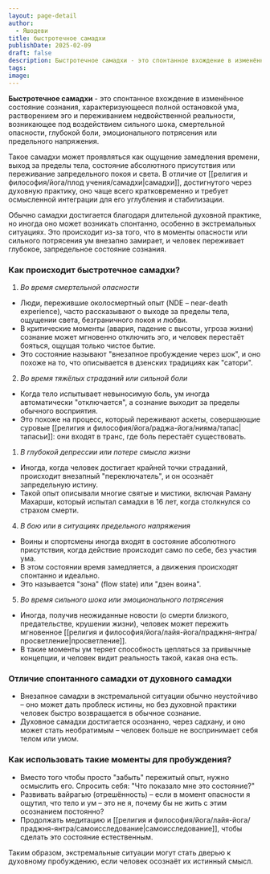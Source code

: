 ```yaml
---
layout: page-detail
author:
  - Яшодеви
title: быстротечное самадхи
publishDate: 2025-02-09
draft: false
description: Быстротечное самадхи - это спонтанное вхождение в изменённое состояние сознания, характеризующееся полной остановкой ума, растворением эго и переживанием недвойственной реальности, возникающее под воздействием сильного шока, смертельной опасности, глубокой боли, эмоционального потрясения или предельного напряжения.
tags: 
image:
---
```

**Быстротечное самадхи** - это спонтанное вхождение в изменённое состояние сознания, характеризующееся полной остановкой ума, растворением эго и переживанием недвойственной реальности, возникающее под воздействием сильного шока, смертельной опасности, глубокой боли, эмоционального потрясения или предельного напряжения.

Такое самадхи может проявляться как ощущение замедления времени, выход за пределы тела, состояние абсолютного присутствия или переживание запредельного покоя и света. В отличие от [[религия и философия/йога/плод учения/самадхи|самадхи]], достигнутого через духовную практику, оно чаще всего кратковременно и требует осмысленной интеграции для его углубления и стабилизации.

Обычно самадхи достигается благодаря длительной духовной практике, но иногда оно может возникать спонтанно, особенно в экстремальных ситуациях. Это происходит из-за того, что в моменты опасности или сильного потрясения ум внезапно замирает, и человек переживает глубокое, запредельное состояние сознания.

### Как происходит быстротечное самадхи?
1. *Во время смертельной опасности*
- Люди, пережившие околосмертный опыт (NDE – near-death experience), часто рассказывают о выходе за пределы тела, ощущении света, безграничного покоя и любви.
- В критические моменты (авария, падение с высоты, угроза жизни) сознание может мгновенно отключить эго, и человек перестаёт бояться, ощущая только чистое бытие.
- Это состояние называют "внезапное пробуждение через шок", и оно похоже на то, что описывается в дзенских традициях как "сатори".
2. *Во время тяжёлых страданий или сильной боли*
- Когда тело испытывает невыносимую боль, ум иногда автоматически "отключается", а сознание выходит за пределы обычного восприятия.
- Это похоже на процесс, который переживают аскеты, совершающие суровые [[религия и философия/йога/раджа-йога/нияма/тапас|тапасьи]]: они входят в транс, где боль перестаёт существовать.
1. *В глубокой депрессии или потере смысла жизни*
- Иногда, когда человек достигает крайней точки страданий, происходит внезапный "переключатель", и он осознаёт запредельную истину.
- Такой опыт описывали многие святые и мистики, включая Раману Махарши, который испытал самадхи в 16 лет, когда столкнулся со страхом смерти.
4. *В бою или в ситуациях предельного напряжения*
- Воины и спортсмены иногда входят в состояние абсолютного присутствия, когда действие происходит само по себе, без участия ума.
- В этом состоянии время замедляется, а движения происходят спонтанно и идеально.
- Это называется "зона" (flow state) или "дзен воина".
5. *Во время сильного шока или эмоционального потрясения*
- Иногда, получив неожиданные новости (о смерти близкого, предательстве, крушении жизни), человек может пережить мгновенное [[религия и философия/йога/лайя-йога/праджня-янтра/просветление|просветление]].
- В такие моменты ум теряет способность цепляться за привычные концепции, и человек видит реальность такой, какая она есть.

### Отличие спонтанного самадхи от духовного самадхи

- Внезапное самадхи в экстремальной ситуации обычно неустойчиво – оно может дать проблеск истины, но без духовной практики человек быстро возвращается в обычное сознание.
- Духовное самадхи достигается осознанно, через садхану, и оно может стать необратимым – человек больше не воспринимает себя телом или умом.

### Как использовать такие моменты для пробуждения?

- Вместо того чтобы просто "забыть" пережитый опыт, нужно осмыслить его. Спросить себя: "Что показало мне это состояние?"
- Развивать вайрагью (отрешённость) – если в момент опасности я ощутил, что тело и ум – это не я, почему бы не жить с этим осознанием постоянно?
- Продолжать медитацию и [[религия и философия/йога/лайя-йога/праджня-янтра/самоисследование|самоисследование]], чтобы сделать это состояние естественным.

Таким образом, экстремальные ситуации могут стать дверью к духовному пробуждению, если человек осознаёт их истинный смысл.